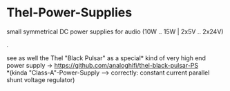 # Thel-Power-Supplies
small symmetrical DC power supplies for audio (10W .. 15W | 2x5V .. 2x24V)  
  
  
.  
  
  
see as well the Thel "Black Pulsar" as a special\* kind of very high end power supply -> https://github.com/analoghifi/thel-black-pulsar-PS  
\*(kinda "Class-A"-Power-Supply --> correctly: constant current parallel shunt voltage regulator)

